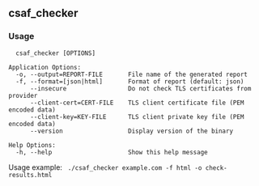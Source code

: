 ## csaf_checker

### Usage

```
  csaf_checker [OPTIONS]

Application Options:
  -o, --output=REPORT-FILE       File name of the generated report
  -f, --format=[json|html]       Format of report (default: json)
      --insecure                 Do not check TLS certificates from provider
      --client-cert=CERT-FILE    TLS client certificate file (PEM encoded data)
      --client-key=KEY-FILE      TLS client private key file (PEM encoded data)
      --version                  Display version of the binary

Help Options:
  -h, --help                     Show this help message
```

Usage example:
` ./csaf_checker example.com -f html -o check-results.html`
